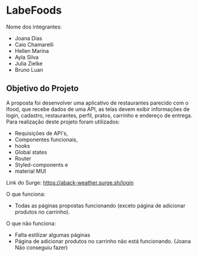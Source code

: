 # LabeFoods

Nome dos integrantes: 
- Joana Dias
- Caio Chamarelli
- Hellen Marina
- Ayla Silva
- Julia Zielke
- Bruno Luan

## Objetivo do Projeto

A proposta foi desenvolver uma aplicativo de restaurantes parecido com o Ifood, que recebe dados de uma API, as telas devem exibir informações de login, cadastro, restaurantes, perfil, pratos, carrinho e endereço de entrega.
Para  realização deste projeto foram utilizados:

* Requisições de API's,
* Componentes funcionais,
* hooks 
* Global states
* Router
* Styled-components e 
* material MUI

Link do Surge: https://aback-weather.surge.sh/login

O que funciona:
- Todas as páginas propostas funcionando (exceto página de adicionar produtos no carrinho).

O que não funciona: 
- Falta estilizar algumas páginas
- Página de adicionar produtos no carrinho não está funcionando. (Joana Não conseguiu fazer)
